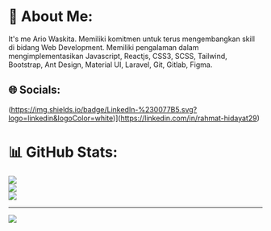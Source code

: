 # 💫 About Me:
It's me Ario Waskita. Memiliki komitmen untuk terus mengembangkan skill di bidang Web Development. Memiliki pengalaman dalam mengimplementasikan Javascript, Reactjs, CSS3, SCSS, Tailwind, Bootstrap, Ant Design, Material UI, Laravel, Git, Gitlab, Figma.


## 🌐 Socials:
(https://img.shields.io/badge/LinkedIn-%230077B5.svg?logo=linkedin&logoColor=white)](https://linkedin.com/in/rahmat-hidayat29) 
# 📊 GitHub Stats:
![](https://github-readme-stats.vercel.app/api?username=ariokt&theme=merko&hide_border=true&include_all_commits=true&count_private=true)<br/>
![](https://github-readme-streak-stats.herokuapp.com/?user=ariokt&theme=merko&hide_border=true)<br/>
![](https://github-readme-stats.vercel.app/api/top-langs/?username=ariokt&theme=merko&hide_border=true&include_all_commits=true&count_private=true&layout=compact)

---
[![](https://visitcount.itsvg.in/api?id=ariokt&icon=0&color=0)](https://visitcount.itsvg.in)

<!-- Proudly created with GPRM ( https://gprm.itsvg.in ) -->
